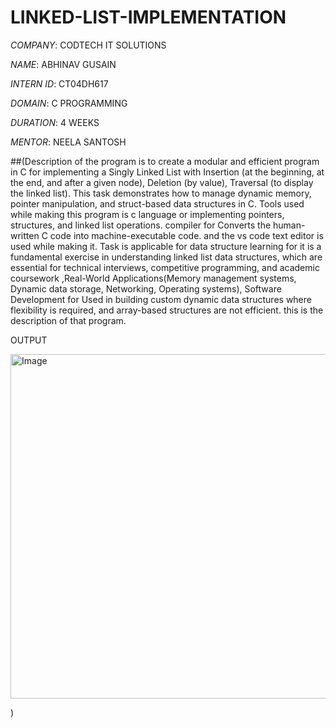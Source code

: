 # LINKED-LIST-IMPLEMENTATION

*COMPANY*: CODTECH IT SOLUTIONS

*NAME*: ABHINAV GUSAIN

*INTERN ID*: CT04DH617

*DOMAIN*: C PROGRAMMING

*DURATION*: 4 WEEKS

*MENTOR*: NEELA SANTOSH

##(Description of the program is to create a modular and efficient program in C for implementing a Singly Linked List with Insertion (at the beginning, at the end, and after a given node), Deletion (by value), Traversal (to display the linked list). This task demonstrates how to manage dynamic memory, pointer manipulation, and struct-based data structures in C. Tools used while making this program is c language or implementing pointers, structures, and linked list operations. compiler for Converts the human-written C code into machine-executable code. and the vs code text editor is used while making it. Task is applicable for data structure learning for it is a fundamental exercise in understanding linked list data structures, which are essential for technical interviews, competitive programming, and academic coursework ,Real-World Applications(Memory management systems, Dynamic data storage, Networking, Operating systems), Software Development for Used in building custom dynamic data structures where flexibility is required, and array-based structures are not efficient. this is the description of that program.

OUTPUT

<img width="1440" height="551" alt="Image" src="https://github.com/user-attachments/assets/4ad6df1a-123e-49fb-9cba-dd307f16fa2d" />

)




